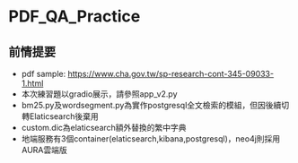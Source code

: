 # PDF_QA_Practice
## 前情提要
* pdf sample: https://www.cha.gov.tw/sp-research-cont-345-09033-1.html
* 本次練習題以gradio展示，請參照app_v2.py
* bm25.py及wordsegment.py為實作postgresql全文檢索的模組，但因後續切轉Elaticsearch後棄用
* custom.dic為elaticsearch額外替換的繁中字典
* 地端服務有3個container(elaticsearch,kibana,postgresql)，neo4j則採用AURA雲端版

